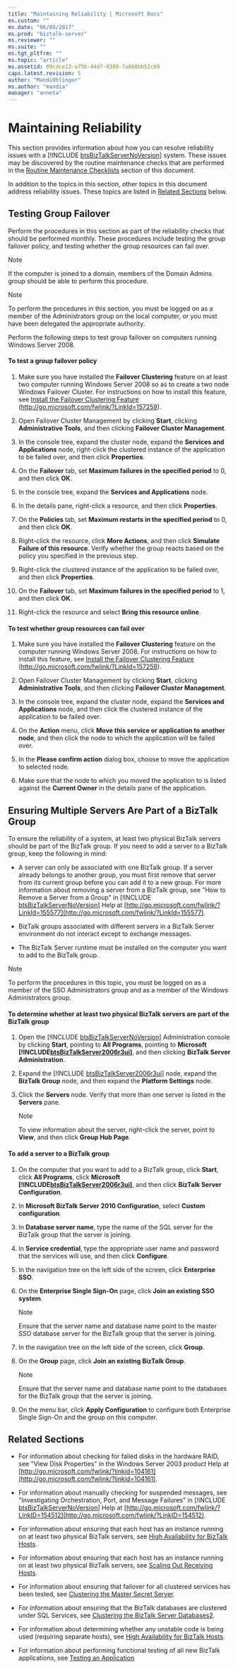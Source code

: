```yaml
---
title: "Maintaining Reliability | Microsoft Docs"
ms.custom: ""
ms.date: "06/08/2017"
ms.prod: "biztalk-server"
ms.reviewer: ""
ms.suite: ""
ms.tgt_pltfrm: ""
ms.topic: "article"
ms.assetid: 09cdce13-a75b-44d7-8388-7a868bb51c69
caps.latest.revision: 5
author: "MandiOhlinger"
ms.author: "mandia"
manager: "anneta"
---
```

# Maintaining Reliability
This section provides information about how you can resolve reliability issues with a [!INCLUDE [btsBizTalkServerNoVersion](../includes/btsbiztalkservernoversion-md.md)] system. These issues may be discovered by the routine maintenance checks that are performed in the [Routine Maintenance Checklists](../technical-guides/routine-maintenance-checklists.md) section of this document.  

 In addition to the topics in this section, other topics in this document address reliability issues. These topics are listed in [Related Sections](../technical-guides/maintaining-reliability.md#BKMK_Related) below.  

## Testing Group Failover  
 Perform the procedures in this section as part of the reliability checks that should be performed monthly. These procedures include testing the group failover policy, and testing whether the group resources can fail over.  

> [!NOTE]  
>  If the computer is joined to a domain, members of the Domain Admins group should be able to perform this procedure.  

> [!NOTE]  
>  To perform the procedures in this section, you must be logged on as a member of the Administrators group on the local computer, or you must have been delegated the appropriate authority.  

 Perform the following steps to test group failover on computers running Windows Server 2008.  

#### To test a group failover policy  

1.  Make sure you have installed the **Failover Clustering** feature on at least two computer running Windows Server 2008 so as to create a two node Windows Failover Cluster. For instructions on how to install this feature, see [Install the Failover Clustering Feature](http://go.microsoft.com/fwlink/?LinkId=157259) (http://go.microsoft.com/fwlink/?LinkId=157259).  

2.  Open Failover Cluster Management by clicking **Start**, clicking **Administrative Tools**, and then clicking **Failover Cluster Management**.  

3.  In the console tree, expand the cluster node, expand the **Services and Applications** node, right-click the clustered instance of the application to be failed over, and then click **Properties**.  

4.  On the **Failover** tab, set **Maximum failures in the specified period** to 0, and then click **OK**.  

5.  In the console tree, expand the **Services and Applications** node.  

6.  In the details pane, right-click a resource, and then click **Properties**.  

7.  On the **Policies** tab, set **Maximum restarts in the specified period** to 0, and then click **OK**.  

8.  Right-click the resource, click **More Actions**, and then click **Simulate Failure of this resource**. Verify whether the group reacts based on the policy you specified in the previous step.  

9. Right-click the clustered instance of the application to be failed over, and then click **Properties**.  

10. On the **Failover** tab, set **Maximum failures in the specified period** to 1, and then click **OK**.  

11. Right-click the resource and select **Bring this resource online**.  

#### To test whether group resources can fail over  

1.  Make sure you have installed the **Failover Clustering** feature on the computer running Windows Server 2008. For instructions on how to install this feature, see [Install the Failover Clustering Feature](http://go.microsoft.com/fwlink/?LinkId=157259) (http://go.microsoft.com/fwlink/?LinkId=157259).  

2.  Open Failover Cluster Management by clicking **Start**, clicking **Administrative Tools**, and then clicking **Failover Cluster Management**.  

3.  In the console tree, expand the cluster node, expand the **Services and Applications** node, and then click the clustered instance of the application to be failed over.  

4.  On the **Action** menu, click **Move this service or application to another node**, and then click the node to which the application will be failed over.  

5.  In the **Please confirm action** dialog box, choose to move the application to selected node.  

6.  Make sure that the node to which you moved the application to is listed against the **Current Owner** in the details pane of the application.  

##  <a name="BKMK_BTSGrp"></a> Ensuring Multiple Servers Are Part of a BizTalk Group  
 To ensure the reliability of a system, at least two physical BizTalk servers should be part of the BizTalk group.  If you need to add a server to a BizTalk group, keep the following in mind:  

- A server can only be associated with one BizTalk group. If a server already belongs to another group, you must first remove that server from its current group before you can add it to a new group. For more information about removing a server from a BizTalk group, see "How to Remove a Server from a Group" in [!INCLUDE [btsBizTalkServerNoVersion](../includes/btsbiztalkservernoversion-md.md)] Help at [http://go.microsoft.com/fwlink/?LinkId=155577](http://go.microsoft.com/fwlink/?LinkId=155577).  

- BizTalk groups associated with different servers in a BizTalk Server environment do not interact except to exchange messages.  

- The BizTalk Server runtime must be installed on the computer you want to add to the BizTalk group.  

> [!NOTE]  
>  To perform the procedures in this topic, you must be logged on as a member of the SSO Administrators group and as a member of the Windows Administrators group.  

#### To determine whether at least two physical BizTalk servers are part of the BizTalk group  

1. Open the [!INCLUDE [btsBizTalkServerNoVersion](../includes/btsbiztalkservernoversion-md.md)] Administration console by clicking <strong>Start</strong>, pointing to <strong>All Programs</strong>, pointing to <strong>Microsoft <!-- BEGIN ERROR INCLUDE: Unable to resolve [!INCLUDE[btsBizTalkServer2006r3ui](../includes/btsbiztalkserver2006r3ui-md.md)]: Path(D:/a/1/s/target_repo/biztalk/technical-guides/maintaining-reliability.md) contains invalid char.
   Parameter name: path -->[!INCLUDE[btsBizTalkServer2006r3ui](../includes/btsbiztalkserver2006r3ui-md.md)]<!--END ERROR INCLUDE --></strong>, and then clicking <strong>BizTalk Server Administration</strong>.  

2. Expand the [!INCLUDE [btsBizTalkServer2006r3ui](../includes/btsbiztalkserver2006r3ui-md.md)] node, expand the <strong>BizTalk Group</strong> node, and then expand the <strong>Platform Settings</strong> node.  

3. Click the **Servers** node. Verify that more than one server is listed in the **Servers** pane.  

   > [!NOTE]  
   >  To view information about the server, right-click the server, point to **View**, and then click **Group Hub Page**.  

#### To add a server to a BizTalk group  

1. On the computer that you want to add to a BizTalk group, click <strong>Start</strong>, click <strong>All Programs</strong>, click <strong>Microsoft <!-- BEGIN ERROR INCLUDE: Unable to resolve [!INCLUDE[btsBizTalkServer2006r3ui](../includes/btsbiztalkserver2006r3ui-md.md)]: Path(D:/a/1/s/target_repo/biztalk/technical-guides/maintaining-reliability.md) contains invalid char.
   Parameter name: path -->[!INCLUDE[btsBizTalkServer2006r3ui](../includes/btsbiztalkserver2006r3ui-md.md)]<!--END ERROR INCLUDE --></strong>, and then click <strong>BizTalk Server Configuration</strong>.  

2. In **Microsoft BizTalk Server 2010 Configuration**, select **Custom configuration**.  

3. In **Database server name**, type the name of the SQL server for the BizTalk group that the server is joining.  

4. In **Service credential**, type the appropriate user name and password that the services will use, and then click **Configure**.  

5. In the navigation tree on the left side of the screen, click **Enterprise SSO**.  

6. On the **Enterprise Single Sign-On** page, click **Join an existing SSO system**.  

   > [!NOTE]  
   >  Ensure that the server name and database name point to the master SSO database server for the BizTalk group that the server is joining.  

7. In the navigation tree on the left side of the screen, click **Group**.  

8. On the **Group** page, click **Join an existing BizTalk Group**.  

   > [!NOTE]  
   >  Ensure that the server name and database name point to the databases for the BizTalk group that the server is joining.  

9. On the menu bar, click **Apply Configuration** to configure both Enterprise Single Sign-On and the group on this computer.  

##  <a name="BKMK_Related"></a> Related Sections  

- For information about checking for failed disks in the hardware RAID, see "View Disk Properties" in the Windows Server 2003 product Help at [http://go.microsoft.com/fwlink/?linkid=104161](http://go.microsoft.com/fwlink/?linkid=104161).  

- For information about manually checking for suspended messages, see "Investigating Orchestration, Port, and Message Failures" in [!INCLUDE [btsBizTalkServerNoVersion](../includes/btsbiztalkservernoversion-md.md)] Help at [http://go.microsoft.com/fwlink/?LinkID=154512](http://go.microsoft.com/fwlink/?LinkID=154512).  

- For information about ensuring that each host has an instance running on at least two physical BizTalk servers, see [High Availability for BizTalk Hosts](../technical-guides/high-availability-for-biztalk-hosts.md).  

- For information about ensuring that each host has an instance running on at least two physical BizTalk servers, see [Scaling Out Receiving Hosts](../technical-guides/scaling-out-receiving-hosts.md).  

- For information about ensuring that failover for all clustered services has been tested, see [Clustering the Master Secret Server](../technical-guides/clustering-the-master-secret-server.md).  

- For information about ensuring that the BizTalk databases are clustered under SQL Services, see [Clustering the BizTalk Server Databases2](../technical-guides/clustering-the-biztalk-server-databases2.md).  

- For information about determining whether any unstable code is being used (requiring separate hosts), see [High Availability for BizTalk Hosts](../technical-guides/high-availability-for-biztalk-hosts.md).  

- For information about performing functional testing of all new BizTalk applications, see [Testing an Application](../technical-guides/testing-an-application.md)
